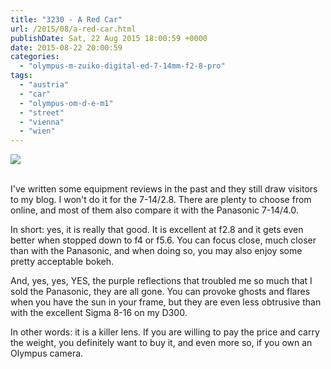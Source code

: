 ```yaml
---
title: "3230 - A Red Car"
url: /2015/08/a-red-car.html
publishDate: Sat, 22 Aug 2015 18:00:59 +0000
date: 2015-08-22 20:00:59
categories: 
  - "olympus-m-zuiko-digital-ed-7-14mm-f2-8-pro"
tags: 
  - "austria"
  - "car"
  - "olympus-om-d-e-m1"
  - "street"
  - "vienna"
  - "wien"
---
```

<div class="container">
<div class="center"><a target="_blank" href="https://d25zfm9zpd7gm5.cloudfront.net/1200x1200/2015/20150629_172154_lr.jpg"><img class="webfeedsFeaturedVisual" src="https://d25zfm9zpd7gm5.cloudfront.net/0600x0600/2015/20150629_172154_lr.jpg" /></a></div>
</div>
<br />

I've written some equipment reviews in the past and they still draw visitors to my blog. I won't do it for the 7-14/2.8. There are plenty to choose from online, and most of them also compare it with the Panasonic 7-14/4.0. 

In short: yes, it is really that good. It is excellent at f2.8 and it gets even better when stopped down to f4 or f5.6. You can focus close, much closer than with the Panasonic, and when doing so, you may also enjoy some pretty acceptable bokeh. 

And, yes, yes, YES, the purple reflections that troubled me so much that I sold the Panasonic, they are all gone. You can provoke ghosts and flares when you have the sun in your frame, but they are even less obtrusive than with the excellent Sigma 8-16 on my D300. 

In other words: it is a killer lens. If you are willing to pay the price and carry the weight, you definitely want to buy it, and even more so, if you own an Olympus camera.

